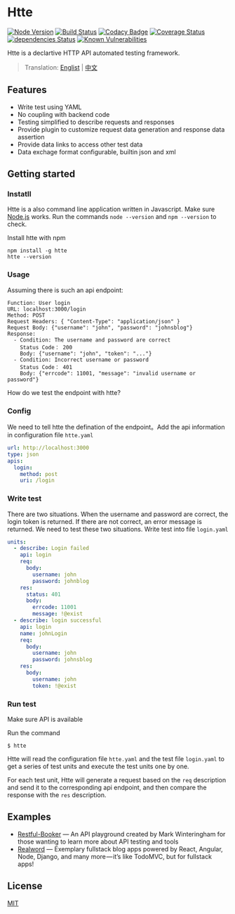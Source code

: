 # Htte

[![Node Version](https://img.shields.io/badge/node-%3E=4-brightgreen.svg)](https://www.npmjs.com/package/htte)
[![Build Status](https://travis-ci.org/sigoden/htte.svg?branch=master)](https://travis-ci.org/sigoden/htte)
[![Codacy Badge](https://api.codacy.com/project/badge/Grade/f019843d36f643378a26840660c10f61)](https://www.codacy.com/app/sigoden/htte?utm_source=github.com&amp;utm_medium=referral&amp;utm_content=sigoden/htte&amp;utm_campaign=Badge_Grade)
[![Coverage Status](https://coveralls.io/repos/github/sigoden/htte/badge.svg?branch=master)](https://coveralls.io/github/sigoden/htte?branch=master)
[![dependencies Status](https://david-dm.org/sigoden/htte/status.svg)](https://david-dm.org/sigoden/htte)
[![Known Vulnerabilities](https://snyk.io/test/github/sigoden/htte/badge.svg?targetFile=package.json)](https://snyk.io/test/github/sigoden/htte?targetFile=package.json)

Htte is a declartive HTTP API automated testing framework.

> Translation: [Englist](./README.md) | [中文](./README.zh.md)

## Features

- Write test using YAML
- No coupling with backend code
- Testing simplified to describe requests and responses
- Provide plugin to customize request data generation and response data assertion
- Provide data links to access other test data
- Data exchage format configurable, builtin json and xml

## Getting started

### Instatll

Htte is a also command line application written in Javascript. Make sure [Node.js](https://nodejs.org/en/) works. Run the commands `node --version` and `npm --version` to check.

Install htte with npm

```
npm install -g htte
htte --version
```

### Usage

Assuming there is such an api endpoint:

```
Function: User login
URL: localhost:3000/login
Method: POST
Request Headers: { "Content-Type": "application/json" }
Request Body: {"username": "john", "password": "johnsblog"}
Response:
  - Condition: The username and password are correct
    Status Code： 200
    Body: {"username": "john", "token": "..."}
  - Condition: Incorrect username or password
    Status Code： 401
    Body: {"errcode": 11001, "message": "invalid username or password"}
```

How do we test the endpoint with htte?

### Config

We need to tell htte the defination of the endpoint。Add the api information in configuration file `htte.yaml`

```yaml
url: http://localhost:3000
type: json
apis:
  login:
    method: post
    uri: /login
```

### Write test

There are two situations. When the username and password are correct, the login token is returned. If there are not correct, an error message is returned.
We need to test these two situations. Write test into file `login.yaml`

```yaml
units:
  - describe: Login failed
    api: login
    req:
      body:
        username: john
        password: johnblog
    res:
      status: 401
      body:
        errcode: 11001
        message: !@exist
  - describe: login successful
    api: login
    name: johnLogin
    req:
      body:
        username: john
        password: johnsblog
    res:
      body:
        username: john
        token: !@exist
```

### Run test

Make sure API is available

Run the command
```
$ htte
```
Htte will read the configuration file `htte.yaml` and the test file `login.yaml` to get a series of test units and execute the test units one by one.

For each test unit, Htte will generate a request based on the `req` description and send it to the corresponding api endpoint, and then compare the response with the `res` description.

## Examples

- [Restful-Booker](./examples/restful-booker) — An API playground created by Mark Winteringham for those wanting to learn more about API testing and tools
- [Realword](./examples/realworld/) — Exemplary fullstack blog apps powered by React, Angular, Node, Django, and many more — it’s like TodoMVC, but for fullstack apps! 

## License

[MIT](https://github.com/sigoden/htte/blob/master/LICENSE)
